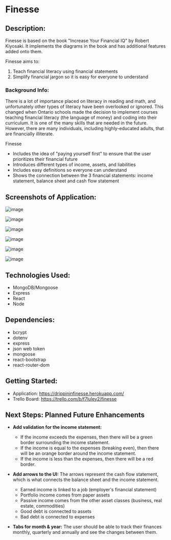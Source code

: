 # Finesse

## Description:

Finesse is based on the book "Increase Your Financial IQ" by Robert Kiyosaki. It implements the diagrams in the book and has additional features added onto them.

Finesse aims to:
1. Teach financial literacy using financial statements 
2. Simplify financial jargon so it is easy for everyone to understand

### Background Info:
There is a lot of importance placed on literacy in reading and math, and unfortunately other types of literacy have been overlooked or ignored. This changed when Ontario schools made the decision to implement courses teaching financial literacy (the language of money) and coding into their curriculum.
It is one of the many skills that are needed in the future.
However, there are many individuals, including highly-educated adults, that are financially illiterate. 

Finesse
- Includes the idea of "paying yourself first" to ensure that the user prioritizes their financial future
- Introduces different types of income, assets, and liabilities
- Includes easy definitions so everyone can understand
- Shows the connection between the 3 financial statements: income statement, balance sheet and cash flow statement


## Screenshots of Application:
![image](https://user-images.githubusercontent.com/62129720/97793140-4fb61000-1bbe-11eb-8a75-8a12acf83cf3.png)

![image](https://user-images.githubusercontent.com/62129720/97793149-6bb9b180-1bbe-11eb-8284-04b08858d197.png)

![image](https://user-images.githubusercontent.com/62129720/97793157-84c26280-1bbe-11eb-9301-308bf64922df.png)

![image](https://user-images.githubusercontent.com/62129720/97793162-96a40580-1bbe-11eb-8ed2-74ed7fe71d18.png)

![image](https://user-images.githubusercontent.com/62129720/103989461-bb3bd100-515d-11eb-8de3-67d4f404c05a.png)

![image](https://user-images.githubusercontent.com/62129720/103989637-fe963f80-515d-11eb-9e12-df988e19c6b6.png)

## Technologies Used:
- MongoDB/Mongoose
- Express
- React
- Node

## Dependencies:
- bcrypt
- dotenv
- express
- json web token
- mongoose
- react-bootstrap
- react-router-dom

## Getting Started:
- Application: https://drippininfinesse.herokuapp.com/
- Trello Board: https://trello.com/b/f7luley2/finesse

## Next Steps: Planned Future Enhancements
- **Add validation for the income statement:**
    - If the income exceeds the expenses, then there will be a green border surrounding the income statement.
    - If the income is equal to the expenses (breaking even), then there will be an orange border around the income statement.
    - If the income is less than the expenses, then there will be a red border.

- **Add arrows to the UI:**
The arrows represent the cash flow statement, which is what connects the balance sheet and the income statement.
    - Earned income is linked to a job (employer's financial statement)
    - Portfolio income comes from paper assets
    - Passive income comes from the other asset classes (business, real estate, commodities)
    - Good debt is connected to assets
    - Bad debt is connected to expenses

- **Tabs for month & year:**
The user should be able to track their finances monthly, quarterly and annually and see the changes between them. 
